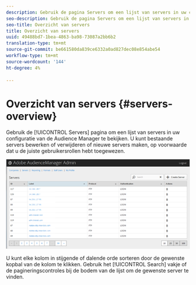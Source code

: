```yaml
---
description: Gebruik de pagina Servers om een lijst van servers in uw configuratie van de Audience Manager te bekijken. U kunt bestaande servers bewerken of verwijderen of nieuwe servers maken, op voorwaarde dat u de juiste gebruikersrollen hebt toegewezen.
seo-description: Gebruik de pagina Servers om een lijst van servers in uw configuratie van de Audience Manager te bekijken. U kunt bestaande servers bewerken of verwijderen of nieuwe servers maken, op voorwaarde dat u de juiste gebruikersrollen hebt toegewezen.
seo-title: Overzicht van servers
title: Overzicht van servers
uuid: 49488bd7-1bea-4863-ba98-73087a2bb6b2
translation-type: tm+mt
source-git-commit: be661580da839ce6332a0ad827dec08e854abe54
workflow-type: tm+mt
source-wordcount: '144'
ht-degree: 4%

---
```



# Overzicht van servers {#servers-overview}

Gebruik de [!UICONTROL Servers] pagina om een lijst van servers in uw configuratie van de Audience Manager te bekijken. U kunt bestaande servers bewerken of verwijderen of nieuwe servers maken, op voorwaarde dat u de juiste gebruikersrollen hebt toegewezen.

<!-- c_servers.xml -->

![](assets/servers.png)

U kunt elke kolom in stijgende of dalende orde sorteren door de gewenste kopbal van de kolom te klikken. Gebruik het [!UICONTROL Search] vakje of de pagineringscontroles bij de bodem van de lijst om de gewenste server te vinden.